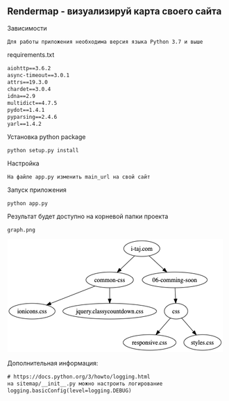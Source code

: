 ## Rendermap - визуализируй карта своего сайта

Зависимости
```
Для работы приложения необходима версия языка Python 3.7 и выше 
```
requirements.txt
```
aiohttp==3.6.2
async-timeout==3.0.1
attrs==19.3.0
chardet==3.0.4
idna==2.9
multidict==4.7.5
pydot==1.4.1
pyparsing==2.4.6
yarl==1.4.2
```
Установка python package
```
python setup.py install
```
Настройка
```
На файле app.py изменить main_url на свой сайт 
```
Запуск приложения
```
python app.py
```
Результат будет доступно на корневой папки проекта
```
graph.png
```
![Image of Result](https://github.com/kholmatov/rendermap/blob/master/graph.png)

Дополнительная информация:
```
# https://docs.python.org/3/howto/logging.html
на sitemap/__init__.py можно настроить логирование
logging.basicConfig(level=logging.DEBUG)

```
